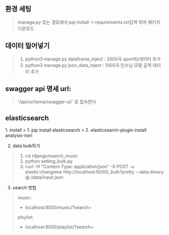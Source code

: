 <h2>환경 세팅</h2>

>manage.py 있는 경로에서  pip install -r requirements.txt입력 하여 패키지 다운로드

<h2>데이터 밀어넣기</h2>

>1. python3 manage.py dataframe_inject : 2000곡 sportify데이터 추가
>2. python3 manage.py json_data_inject : 1000곡 인수님 모델 출력 데이터 추가

<h2>swagger api 명세 url:</h2>

> '/api/schema/swagger-ui/' 로 접속한다

<h2>elasticsearch</h2>
1. install
> 1. pip install elasticsearch
> 2. elasticsearch-plugin install analysis-nori

2. data bulk하기
> 1. cd /django/search_music
> 2. python setting_bulk.py
>3. curl -H "Content-Type: application/json" -X POST -u elastic:changeme http://localhost:9200/_bulk\?pretty --data-binary @./data/input.json

3. search 방법
> music:
> - localhost:8000/music/?search=
> 
> plsylist:
> - localhost:8000/playlist/?search=